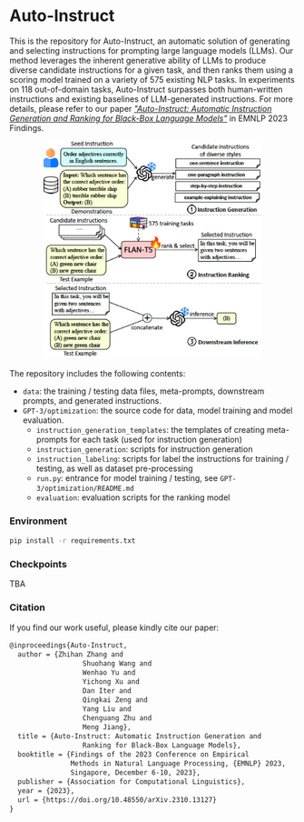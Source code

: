 # Auto-Instruct

This is the repository for Auto-Instruct, an automatic solution of generating and selecting instructions for prompting large language models (LLMs). Our method leverages the inherent generative ability of LLMs to produce diverse candidate instructions for a given task, and then ranks them using a scoring model trained on a variety of 575 existing NLP tasks. In experiments on 118 out-of-domain tasks, Auto-Instruct surpasses both human-written instructions and existing baselines of LLM-generated instructions. For more details, please refer to our paper [*"Auto-Instruct: Automatic Instruction Generation and Ranking for Black-Box Language Models"*](https://arxiv.org/pdf/2310.13127.pdf) in EMNLP 2023 Findings.

<center><img src="figures/pipeline.png" alt="Auto-Instruct Pipeline" width="384" height="384"></center>

The repository includes the following contents:

- `data`: the training / testing data files, meta-prompts, downstream prompts, and generated instructions.
- `GPT-3/optimization`: the source code for data, model training and model evaluation.
    - `instruction_generation_templates`: the templates of creating meta-prompts for each task (used for instruction generation)
    - `instruction_generation`: scripts for instruction generation
    - `instruction_labeling`: scripts for label the instructions for training / testing, as well as dataset pre-processing
    - `run.py`: entrance for model training / testing, see `GPT-3/optimization/README.md`
    - `evaluation`: evaluation scripts for the ranking model

### Environment

```bash
pip install -r requirements.txt
```

### Checkpoints

TBA

### Citation

If you find our work useful, please kindly cite our paper:

```
@inproceedings{Auto-Instruct,
  author = {Zhihan Zhang and
                  Shuohang Wang and
                  Wenhao Yu and
                  Yichong Xu and
                  Dan Iter and
                  Qingkai Zeng and
                  Yang Liu and
                  Chenguang Zhu and
                  Meng Jiang},
  title = {Auto-Instruct: Automatic Instruction Generation and 
                  Ranking for Black-Box Language Models},
  booktitle = {Findings of the 2023 Conference on Empirical 
               Methods in Natural Language Processing, {EMNLP} 2023, 
               Singapore, December 6-10, 2023},
  publisher = {Association for Computational Linguistics},
  year = {2023},
  url = {https://doi.org/10.48550/arXiv.2310.13127}
}
```
